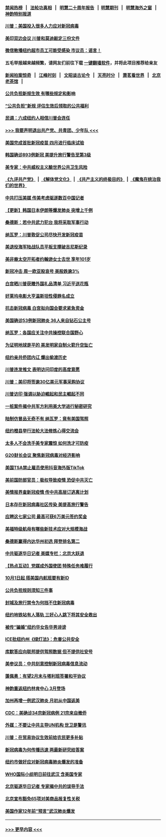 #### [禁闻热榜](热点新闻.md?=0)  &nbsp;&nbsp;|&nbsp;&nbsp; [法轮功真相](https://github.com/gfw-breaker/truth/blob/master/README.md?=0) &nbsp;&nbsp;|&nbsp;&nbsp; [明慧二十周年报告](https://github.com/gfw-breaker/mh-reports/blob/master/README.md?=0) &nbsp;&nbsp;|&nbsp;&nbsp;[明慧期刊](https://github.com/gfw-breaker/mh-qikan) &nbsp;&nbsp;|&nbsp;&nbsp; [明慧海外之窗](https://github.com/gfw-breaker/mh-news/blob/master/README.md?=0) &nbsp;&nbsp;|&nbsp;&nbsp; [神韵特别报道](https://github.com/gfw-breaker/mh-news/blob/master/shenyun.md?=0)
#### [川普：美国投入很多人力应对新冠病毒](../pages/nsc412/n11894977.md?t=02260031) 
#### [美印双边会议 川普和莫迪敲定三份文件](../pages/nsc412/n11894247.md?t=02260031) 
#### [微信散播纽约超市员工可能受感染  市议员：谣言！](../pages/nsc412/n11893861.md?t=02260031) 
#### 五毛举报越来越频繁，请网友们前往下载 [一键翻墙软件](https://github.com/gfw-breaker/ssr-accounts)，并将此项目推荐给亲友
#### [新闻拍案惊奇](https://github.com/gfw-breaker/banned-news/blob/master/pages/link4.md) &nbsp;&nbsp;|&nbsp;&nbsp; [江峰时刻](https://github.com/gfw-breaker/banned-news/blob/master/pages/link4.md) &nbsp;&nbsp;|&nbsp;&nbsp; [文昭谈古论今](https://github.com/gfw-breaker/banned-news/blob/master/pages/link4.md) &nbsp;&nbsp;|&nbsp;&nbsp; [天亮时分](https://github.com/gfw-breaker/banned-news/blob/master/pages/link4.md) &nbsp;&nbsp;|&nbsp;&nbsp; [萧茗看世界](https://github.com/gfw-breaker/banned-news/blob/master/pages/link4.md) &nbsp;&nbsp;|&nbsp;&nbsp; [北京老茶馆](https://github.com/gfw-breaker/banned-news/blob/master/pages/link4.md) &nbsp;&nbsp;|&nbsp;&nbsp; 
#### [公共负担新规生效 有哪些规定和影响](../pages/nsc412/n11893866.md?t=02260031) 
#### [“公共负担”新规  评估生效后领取的公共福利](../pages/nsc412/n11893847.md?t=02260031) 
#### [民调：六成纽约人相信川普会连任](../pages/nsc412/n11893884.md?t=02260031) 
#### [>>> 我要声明退出共产党、共青团、少年队 <<<](https://github.com/begood0513/goodnews/blob/master/quit/letter.md) 
#### [美国完成首批新冠疫苗 四月进行临床试验](../pages/nsc412/n11893526.md?t=02260031) 
#### [韩国确诊893例新冠 美提升旅行警告至第3级](../pages/nsc412/n11893662.md?t=02260031) 
#### [美专家：中共威权主义酿世界公共卫生风险](../pages/nsc412/n11893474.md?t=02260031) 
#### [《九评共产党》](https://github.com/begood0513/9ping.md/blob/master/README.md) &nbsp;|&nbsp; [《解体党文化》](../../../../jtdwh.md/blob/master/README.md)  &nbsp;|&nbsp; [《共产主义的终极目的》](../../../../gczydzjmd.md/blob/master/README.md) &nbsp;|&nbsp; [《魔鬼在统治我们的世界》](../../../../mgztzwmdsj.md/blob/master/README.md) 
#### [中共打压美媒 传美考虑驱逐数百中国记者](../pages/nsc412/n11893178.md?t=02260031) 
#### [【更新】韩国日本伊朗等爆发肺炎 突增上千例](../pages/nsc412/n11890652.md?t=02260031) 
#### [桑德斯：若中共武力犯台 我将采取军事行动](../pages/nsc412/n11893282.md?t=02260031) 
#### [纳瓦罗：川普敦促公司尽快开发新冠疫苗](../pages/nsc412/n11893211.md?t=02260031) 
#### [美退役海军陆战队员平板支撑破吉尼斯纪录](../pages/nsc412/n11893022.md?t=02260031) 
#### [美非裔太空开拓者约翰逊女士去世 享年101岁](../pages/nsc412/n11892917.md?t=02260031) 
#### [新冠冲击 周一欧亚股哀号 美股跌逾3%](../pages/nsc412/n11892648.md?t=02260031) 
#### [白宫晒川普获赠外国礼品清单 习近平送花瓶](../pages/nsc412/n11892985.md?t=02260031) 
#### [好莱坞电影大亨温斯坦性侵罪名成立](../pages/nsc412/n11892907.md?t=02260031) 
#### [抗击新冠病毒 白宫拟向国会要求紧急资金](../pages/nsc412/n11892943.md?t=02260031) 
#### [美国确诊53例新冠肺炎 36人来自钻石公主号](../pages/nsc412/n11892877.md?t=02260031) 
#### [纳瓦罗：各国应关注中共操控联合国野心](../pages/nsc412/n11892856.md?t=02260031) 
#### [为证明地球是平的 美发明家自制火箭升空坠亡](../pages/nsc412/n11892645.md?t=02260031) 
#### [纽约亲共侨团内讧 爆出偷渡历史](../pages/nsc412/n11891235.md?t=02260031) 
#### [川普连发推文 表明访问印度的高度意愿](../pages/nsc412/n11891927.md?t=02260031) 
#### [川普：美印将签逾30亿美元军事采购协议](../pages/nsc412/n11892494.md?t=02260031) 
#### [川普访印 强调以胁迫崛起和民主崛起不同](../pages/nsc412/n11891855.md?t=02260031) 
#### [一桩案件揭中共军方利用美大学进行秘密研究](../pages/nsc412/n11891206.md?t=02260031) 
#### [陆制仿冒品无奇不有 纳瓦罗：竟有美国驾照](../pages/nsc412/n11890953.md?t=02260031) 
#### [纽约橙县举行法轮大法修炼心得交流会](../pages/nsc412/n11890760.md?t=02260031) 
#### [太多人不会洗手美专家震惊 如何洗才可防疫](../pages/nsc412/n11875866.md?t=02260031) 
#### [G20财长会议 聚焦新冠病毒对经济影响](../pages/nsc412/n11890400.md?t=02260031) 
#### [美国TSA禁止雇员使用抖音海外版TikTok](../pages/nsc412/n11890500.md?t=02260031) 
#### [美前国防部官员：极权导致疫情 恐促中共灭亡](../pages/nsc412/n11889092.md?t=02260031) 
#### [美情报界查新冠疫情 传中共高层订逃离计划](../pages/nsc412/n11888161.md?t=02260031) 
#### [日本存在新冠病毒社区传染 美提高旅行警告](../pages/nsc412/n11889917.md?t=02260031) 
#### [应聘这七家公司 最高可获6万美元签约奖金](../pages/nsc412/n11879446.md?t=02260031) 
#### [美福特级航母有哪些新技术应对大规模海战](../pages/nsc412/n11882087.md?t=02260031) 
#### [桑德斯赢得内达华州初选 拜登排名第二](../pages/nsc412/n11888760.md?t=02260031) 
#### [中共驱逐华日记者 美媒专栏：北京大跃退](../pages/nsc412/n11888453.md?t=02260031) 
#### [【热点互动】党媒成外国使团 特殊任务难履行](../pages/nsc412/n11888306.md?t=02260031) 
#### [10月1日起 搭美国内航班要有新ID](../pages/nsc412/n11888243.md?t=02260031) 
#### [公共负担规则须知三件事](../pages/nsc412/n11888123.md?t=02260031) 
#### [封城及旅行禁令为何挡不住新冠病毒](../pages/nsc412/n11888067.md?t=02260031) 
#### [纽约地铁站有人落轨   三好心人跳下将其安全救出](../pages/nsc412/n11888088.md?t=02260031) 
#### [被传“骗婚”纽约华女告华男诽谤](../pages/nsc412/n11887303.md?t=02260031) 
#### [ICE批纽约州《绿灯法》：危害公共安全](../pages/nsc412/n11887285.md?t=02260031) 
#### [库默答应向联邦提供驾照数据 但不提供社安号](../pages/nsc412/n11887269.md?t=02260031) 
#### [美参议员：中共刻意控制新冠病毒信息流动](../pages/nsc412/n11887949.md?t=02260031) 
#### [蓬佩奥：有望2月末与塔利班签署和平协议](../pages/nsc412/n11887248.md?t=02260031) 
#### [神韵重返纽约林肯中心 3月登场](../pages/nsc412/n11885013.md?t=02260031) 
#### [加州再增一例武汉肺炎 月初从中国返美](../pages/nsc412/n11886929.md?t=02260031) 
#### [CDC：美确诊34宗新冠病例 21宗来自撤侨](../pages/nsc412/n11886795.md?t=02260031) 
#### [外媒：不要让中共主导UN机构 世卫是警讯](../pages/nsc412/n11886401.md?t=02260031) 
#### [川普：在贸易协议生效前给农民更多补贴](../pages/nsc412/n11886549.md?t=02260031) 
#### [新冠病毒为何传播迅速 两最新研究给答案](../pages/nsc412/n11886505.md?t=02260031) 
#### [纽约市做好应对新冠病毒肺炎爆发的准备](../pages/nsc412/n11885019.md?t=02260031) 
#### [WHO国际小组明日前往武汉 含美国专家](../pages/nsc412/n11886380.md?t=02260031) 
#### [北京驱逐华日记者 专家揭中共的误导手法](../pages/nsc412/n11886124.md?t=02260031) 
#### [北京宣布豁免65项对美商品报复性关税](../pages/nsc412/n11885960.md?t=02260031) 
#### [美国作家12年前“预言”武汉肺炎爆发](../pages/nsc412/n11885487.md?t=02260031) 

----
#### [ >>> 更早内容 <<< ](../indexes/nsc412-earlier.md)
